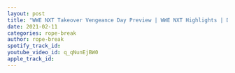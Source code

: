 ```yaml
---
layout: post
title: "WWE NXT Takeover Vengeance Day Preview | WWE NXT Highlights | Dusty Classic Semifinals"
date: 2021-02-11
categories: rope-break
author: rope-break
spotify_track_id: 
youtube_video_id: q_qNunEjBW0
apple_track_id: 
---
```

